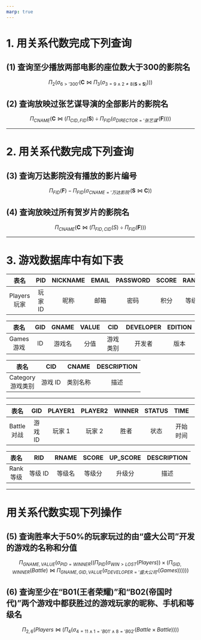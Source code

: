 ```yaml
---
marp: true
---
```



# 1. 用关系代数完成下列查询

## (1) 查询至少播放两部电影的座位数大于300的影院名

$$
\Pi_2(\sigma_{6>'300'}(\mathbf{C}\bowtie\Pi_3(\sigma_{3=9 \wedge 2 \ne 8(\mathbf{S} \times \mathbf{S})})))
$$

## (2) 查询放映过张艺谋导演的全部影片的影院名

$$
\Pi_{CNAME}(\mathbf{C}\bowtie(\Pi_{CID,FID}(\mathbf{S})\div \Pi_{FID}(\sigma_{DIRECTOR='张艺谋'}(\mathbf{F}))))
$$

---

# 2. 用关系代数完成下列查询

## (3) 查询万达影院没有播放的影片编号

$$
\Pi_{FID}(\mathbf{F})-\Pi_{FID}(\sigma_{CNAME='万达影院'}(\mathbf{S}\bowtie\mathbf{C}))
$$

## (4) 查询放映过所有贺岁片的影院名

$$
\Pi_{CNAME}(\mathbf{C}\bowtie(\Pi_{FID,CID}(S)\div\Pi_{FID}(\mathbf{F})))
$$

---

# 3. 游戏数据库中有如下表

| 表名 | PID | NICKNAME | EMAIL | PASSWORD | SCORE | RANK | WIN | LOST |
| :-: | :-: | :-: | :-: | :-: | :-: | :-: | :-: | :-: |
| Players<br/>玩家 | 玩家 ID | 昵称 | 邮箱 | 密码 | 积分 | 等级 | 赢的次数 | 输的次数 |

| 表名 | GID | GNAME | VALUE | CID | DEVELOPER | EDITION |
| :-: | :-: | :-: | :-: | :-: | :-: | :-: |
| Games<br/>游戏 | ID | 游戏名 | 分值 | 游戏类别 | 开发者 | 版本 |

| 表名 | CID | CNAME | DESCRIPTION |
| :-: | :-: | :-: | :-: |
| Category<br/>游戏类别 | 游戏 ID | 类别名称 | 描述 |

---

| 表名 | GID | PLAYER1 | PLAYER2 | WINNER | STATUS | TIME | DUR |
| :-: | :-: | :-: | :-: | :-: | :-: | :-: | :-: |
| Battle<br/>对战 | 游戏 ID | 玩家 1 | 玩家 2 | 胜者 | 状态 | 开始时间 | 时长 |

| 表名 | RID | RNAME | SCORE | UP_SCORE | DESCRIPTION |
| :-: | :-: | :-: | :-: | :-: | :-: |
| Rank<br/>等级 | 等级 ID | 等级名 | 等级分 | 升级分 | 描述 |

---

# 用关系代数实现下列操作

## (5) 查询胜率大于50%的玩家玩过的由“盛大公司”开发的游戏的名称和分值

$$
\Pi_{GNAME,VALUE}(\sigma_{PID=WINNER}((\Pi_{PID}(\sigma_{WIN>LOST}(Players))\times(\Pi_{GID,WINNER}(Battle)\bowtie\Pi_{GNAME,GID,VALUE}(\sigma_{DEVELOPER='盛大公司'}(Games))))))
$$

## (6) 查询至少在“B01(王者荣耀)”和“B02(帝国时代)”两个游戏中都获胜过的游戏玩家的昵称、手机和等级名

$$
\Pi_{2,6}(Players\bowtie(\Pi_4(\sigma_{4=11\wedge 1='B01'\wedge8='B02'}(Battle\times Battle))))
$$
